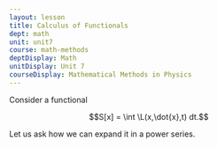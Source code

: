 ```yaml
---
layout: lesson
title: Calculus of Functionals
dept: math
unit: unit7
course: math-methods
deptDisplay: Math
unitDisplay: Unit 7
courseDisplay: Mathematical Methods in Physics
---
```


Consider a functional 

$$S[x] = \int \L(x,\dot{x},t) dt.$$

Let us ask how we can expand it in a power series. 








































